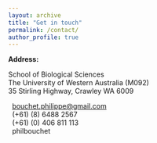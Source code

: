 ```yaml
---
layout: archive
title: "Get in touch"
permalink: /contact/
author_profile: true
---
```


<p><strong>Address:</strong></p>
<i class="far fa-building"></i> School of Biological Sciences<br>
The University of Western Australia (M092)<br>
35 Stirling Highway, Crawley WA 6009


<p><i class="far fa-envelope-open"></i>&nbsp;&nbsp;<a href="mailto:bouchet.philippe@gmail.com">bouchet.philippe@gmail.com</a><br>
<i class="fas fa-phone"></i>&nbsp;&nbsp;(+61) (8) 6488 2567<br>
<i class="fas fa-mobile-alt"></i>&nbsp;&nbsp;(+61) (0) 406 811 113<br>
<i class="fab fa-skype"></i>&nbsp;&nbsp;philbouchet</p>
